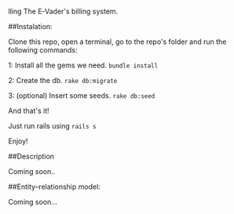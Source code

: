 lling
The E-Vader's billing system.

##Instalation:

Clone this repo, open a terminal, go to the repo's folder and run the following commands:

1: Install all the gems we need.
 `bundle install`

2: Create the db.
`rake db:migrate`

3: (optional) Insert some seeds.
`rake db:seed`

And that's it!

Just run rails using  `rails s`

Enjoy!

##Description

Coming soon..

##Entity–relationship model:

Coming soon...
